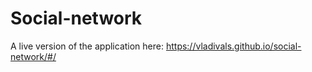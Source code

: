 # Social-network

A live version of the application here: https://vladivals.github.io/social-network/#/

